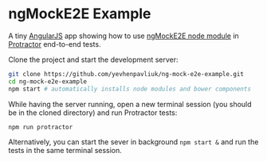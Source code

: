 # ngMockE2E Example

A tiny [AngularJS](https://angularjs.org) app showing how to use [ngMockE2E node module](https://www.npmjs.com/package/ng-mock-e2e) in [Protractor](http://protractortest.org/) end-to-end tests.

Clone the project and start the development server:

```sh
git clone https://github.com/yevhenpavliuk/ng-mock-e2e-example.git
cd ng-mock-e2e-example
npm start # automatically installs node modules and bower components
```

While having the server running, open a new terminal session (you should be in the cloned directory) and run Protractor tests:

```sh
npm run protractor
```

Alternatively, you can start the sever in background `npm start &` and run the tests in the same terminal session.
